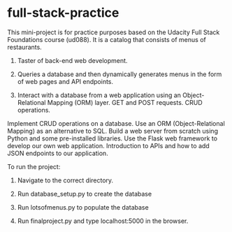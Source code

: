# full-stack-practice

This mini-project is for practice purposes based on the Udacity Full Stack Foundations course (ud088). It is a catalog that consists of menus of restaurants.

1) Taster of back-end web development.

2) Queries a database and then dynamically generates menus in the form of web pages and API endpoints.

3) Interact with a database from a web application using an Object-Relational Mapping (ORM) layer. GET and POST requests. CRUD operations.

Implement CRUD operations on a database.
Use an ORM (Object-Relational Mapping) as an alternative to SQL.
Build a web server from scratch using Python and some pre-installed libraries.
Use the Flask web framework to develop our own web application.
Introduction to APIs and how to add JSON endpoints to our application.


To run the project:

1) Navigate to the correct directory.

2) Run database_setup.py to create the database

3) Run lotsofmenus.py to populate the database

4) Run finalproject.py and type localhost:5000 in the browser.
